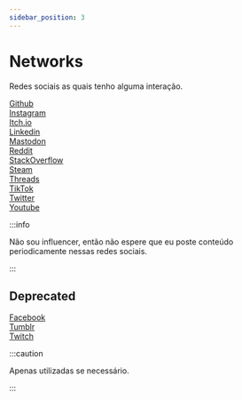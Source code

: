 ```yaml
---
sidebar_position: 3
---
```


# Networks
Redes sociais as quais tenho alguma interação.  

[Github](https://github.com/thiagola92)  
[Instagram](https://instagram.com/thiagola92)  
[Itch.io](https://thiagola92.itch.io/)  
[Linkedin](https://linkedin.com/in/thiagola92/)  
[Mastodon](https://mastodon.gamedev.place/@thiagola92)  
[Reddit](https://reddit.com/user/thiagola92)  
[StackOverflow](https://stackoverflow.com/users/3210187/thiago-lages-de-alencar)  
[Steam](https://steamcommunity.com/id/thiagola92)  
[Threads](https://www.threads.net/@thiagola92)  
[TikTok](https://tiktok.com/@thiagola92)  
[Twitter](https://twitter.com/thiagola92)  
[Youtube](https://youtube.com/thiagola92)  

:::info

Não sou influencer, então não espere que eu poste conteúdo periodicamente nessas redes sociais.

:::

## Deprecated
[Facebook](https://facebook.com/thiagola92)  
[Tumblr](https://thiagola92.tumblr.com/)  
[Twitch](https://twitch.com/thiagola92)  

:::caution

Apenas utilizadas se necessário.

:::
